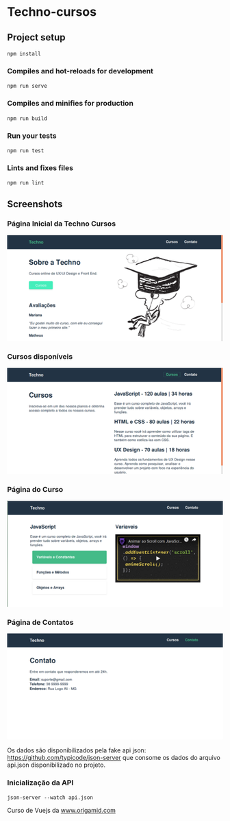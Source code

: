 # Techno-cursos

## Project setup
```
npm install
```

### Compiles and hot-reloads for development
```
npm run serve
```

### Compiles and minifies for production
```
npm run build
```

### Run your tests
```
npm run test
```

### Lints and fixes files
```
npm run lint
```

## Screenshots
### Página Inicial da Techno Cursos
<img src="assets/screenshots/home.png">

### Cursos disponíveis
<img src="assets/screenshots/cursos.png">

### Página do Curso
<img src="assets/screenshots/curso_page.png">

### Página de Contatos
<img src="assets/screenshots/contato.png">

Os dados são disponibilizados pela fake api json: https://github.com/typicode/json-server que consome os dados do arquivo api.json disponibilizado no projeto.

### Inicialização da API
```
json-server --watch api.json
```

Curso de Vuejs da www.origamid.com
